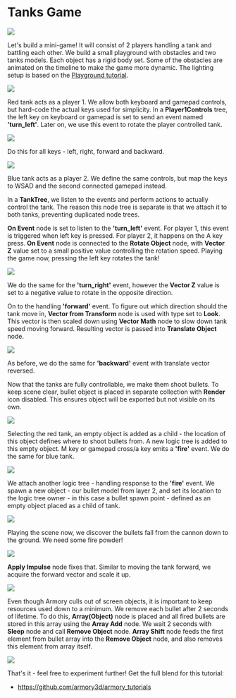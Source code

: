 # Tanks Game

[![](http://img.youtube.com/vi/5b97eR5_fQI/0.jpg)](http://www.youtube.com/watch?v=5b97eR5_fQI "")

Let's build a mini-game! It will consist of 2 players handling a tank and battling each other. We build a small playground with obstacles and two tanks models. Each object has a rigid body set. Some of the obstacles are animated on the timeline to make the game more dynamic. The lighting setup is based on the [Playground tutorial](playground).

![](getting_started/img/tanks/0.jpg)

Red tank acts as a player 1. We allow both keyboard and gamepad controls, but hard-code the actual keys used for simplicity. In a **Player1Controls** tree, the left key on keyboard or gamepad is set to send an event named **'turn_left'**. Later on, we use this event to rotate the player controlled tank.

![](getting_started/img/tanks/1.jpg)

Do this for all keys - left, right, forward and backward.

![](getting_started/img/tanks/2.jpg)

Blue tank acts as a player 2. We define the same controls, but map the keys to WSAD and the second connected gamepad instead.

In a **TankTree**, we listen to the events and perform actions to actually control the tank. The reason this node tree is separate is that we attach it to both tanks, preventing duplicated node trees.

**On Event** node is set to listen to the **'turn_left'** event. For player 1, this event is triggered when left key is pressed. For player 2, it happens on the A key press. **On Event** node is connected to the **Rotate Object** node, with **Vector Z** value set to a small positive value controlling the rotation speed. Playing the game now, pressing the left key rotates the tank! 

![](getting_started/img/tanks/3.jpg)

We do the same for the **'turn_right'** event, however the **Vector Z** value is set to a negative value to rotate in the opposite direction.

On to the handling **'forward'** event. To figure out which direction should the tank move in, **Vector from Transform** node is used with type set to **Look**. This vector is then scaled down using **Vector Math** node to slow down tank speed moving forward. Resulting vector is passed into **Translate Object** node.

![](getting_started/img/tanks/4.jpg)

As before, we do the same for **'backward'** event with translate vector reversed.

Now that the tanks are fully controllable, we make them shoot bullets. To keep scene clear, bullet object is placed in separate collection with **Render** icon disabled. This ensures object will be exported but not visible on its own.

![](getting_started/img/tanks/5.jpg)

Selecting the red tank, an empty object is added as a child - the location of this object defines where to shoot bullets from. A new logic tree is added to this empty object. M key or gamepad cross/a key emits a **'fire'** event. We do the same for blue tank.

![](getting_started/img/tanks/6.jpg)

We attach another logic tree - handling response to the **'fire'** event. We spawn a new object - our bullet model from layer 2, and set its location to the logic tree owner - in this case a bullet spawn point - defined as an empty object placed as a child of tank.

![](getting_started/img/tanks/7.jpg)

Playing the scene now, we discover the bullets fall from the cannon down to the ground. We need some fire powder!

![](getting_started/img/tanks/8.jpg)

**Apply Impulse** node fixes that. Similar to moving the tank forward, we acquire the forward vector and scale it up.

![](getting_started/img/tanks/9.jpg)

Even though Armory culls out of screen objects, it is important to keep resources used down to a minimum. We remove each bullet after 2 seconds of lifetime. To do this, **Array(Object)** node is placed and all fired bullets are stored in this array using the **Array Add** node. We wait 2 seconds with **Sleep** node and call **Remove Object** node. **Array Shift** node feeds the first element from bullet array into the **Remove Object** node, and also removes this element from array itself.

![](getting_started/img/tanks/10.jpg)

That's it - feel free to experiment further! Get the full blend for this tutorial:

- https://github.com/armory3d/armory_tutorials
